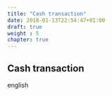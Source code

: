 ```yaml
---
title: "Cash transaction"
date: 2018-01-13T22:54:47+01:00
draft: true
weight : 5
chapter: true
---
```

## Cash transaction
english